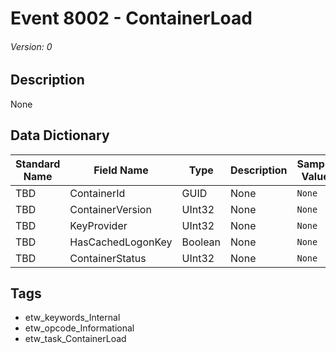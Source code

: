 # Event 8002 - ContainerLoad
###### Version: 0

## Description
None

## Data Dictionary
|Standard Name|Field Name|Type|Description|Sample Value|
|---|---|---|---|---|
|TBD|ContainerId|GUID|None|`None`|
|TBD|ContainerVersion|UInt32|None|`None`|
|TBD|KeyProvider|UInt32|None|`None`|
|TBD|HasCachedLogonKey|Boolean|None|`None`|
|TBD|ContainerStatus|UInt32|None|`None`|

## Tags
* etw_keywords_Internal
* etw_opcode_Informational
* etw_task_ContainerLoad